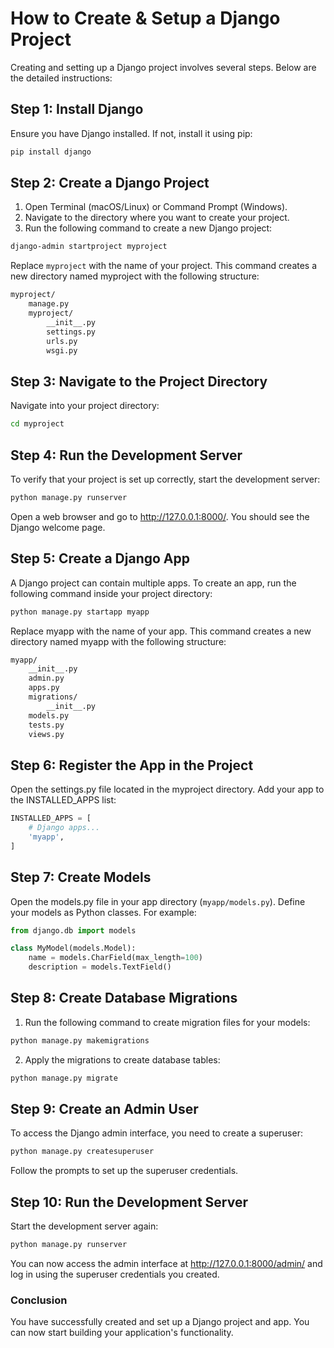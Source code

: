 # How to Create & Setup a Django Project

Creating and setting up a Django project involves several steps. Below are the detailed instructions:

## Step 1: Install Django

Ensure you have Django installed. If not, install it using pip:

```bash
pip install django
```

## Step 2: Create a Django Project
1. Open Terminal (macOS/Linux) or Command Prompt (Windows).
2. Navigate to the directory where you want to create your project.
3. Run the following command to create a new Django project:

```bash
django-admin startproject myproject
```

Replace `myproject` with the name of your project. This command creates a new directory named myproject with the following structure:

```bash
myproject/
    manage.py
    myproject/
        __init__.py
        settings.py
        urls.py
        wsgi.py
```

## Step 3: Navigate to the Project Directory
Navigate into your project directory:

```bash
cd myproject
```

## Step 4: Run the Development Server
To verify that your project is set up correctly, start the development server:

```bash
python manage.py runserver
```

Open a web browser and go to http://127.0.0.1:8000/. You should see the Django welcome page.

## Step 5: Create a Django App
A Django project can contain multiple apps. To create an app, run the following command inside your project directory:

```bash
python manage.py startapp myapp
```

Replace myapp with the name of your app. This command creates a new directory named myapp with the following structure:

```bash
myapp/
    __init__.py
    admin.py
    apps.py
    migrations/
        __init__.py
    models.py
    tests.py
    views.py
```

## Step 6: Register the App in the Project
Open the settings.py file located in the myproject directory.
Add your app to the INSTALLED_APPS list:

```python
INSTALLED_APPS = [
    # Django apps...
    'myapp',
]
```

## Step 7: Create Models
Open the models.py file in your app directory (`myapp/models.py`).
Define your models as Python classes. For example:

```python
from django.db import models

class MyModel(models.Model):
    name = models.CharField(max_length=100)
    description = models.TextField()
```

## Step 8: Create Database Migrations
1. Run the following command to create migration files for your models:

```bash
python manage.py makemigrations
```

2. Apply the migrations to create database tables:

```bash
python manage.py migrate
```

## Step 9: Create an Admin User
To access the Django admin interface, you need to create a superuser:

```bash
python manage.py createsuperuser
```

Follow the prompts to set up the superuser credentials.

## Step 10: Run the Development Server
Start the development server again:

```bash
python manage.py runserver
```

You can now access the admin interface at http://127.0.0.1:8000/admin/ and log in using the superuser credentials you created.

### Conclusion
You have successfully created and set up a Django project and app. You can now start building your application's functionality.
